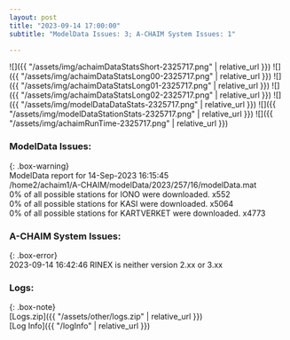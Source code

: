 ```yaml
---
layout: post
title: "2023-09-14 17:00:00"
subtitle: "ModelData Issues: 3; A-CHAIM System Issues: 1"

---
```


![]({{ "/assets/img/achaimDataStatsShort-2325717.png" | relative_url }})
![]({{ "/assets/img/achaimDataStatsLong00-2325717.png" | relative_url }})
![]({{ "/assets/img/achaimDataStatsLong01-2325717.png" | relative_url }})
![]({{ "/assets/img/achaimDataStatsLong02-2325717.png" | relative_url }})
![]({{ "/assets/img/modelDataDataStats-2325717.png" | relative_url }})
![]({{ "/assets/img/modelDataStationStats-2325717.png" | relative_url }})
![]({{ "/assets/img/achaimRunTime-2325717.png" | relative_url }})


### ModelData Issues:  
  
{: .box-warning}  
 ModelData report for 14-Sep-2023 16:15:45   
 /home2/achaim1/A-CHAIM/modelData/2023/257/16/modelData.mat   
 0% of all possible stations for IONO were downloaded. x552   
 0% of all possible stations for KASI were downloaded. x5064   
 0% of all possible stations for KARTVERKET were downloaded. x4773   
  
### A-CHAIM System Issues:  
  
{: .box-error}  
2023-09-14 16:42:46 RINEX is neither version 2.xx or 3.xx  

### Logs:  
  
{: .box-note}  
[Logs.zip]({{ "/assets/other/logs.zip" | relative_url }})  
[Log Info]({{ "/logInfo" | relative_url }})  
